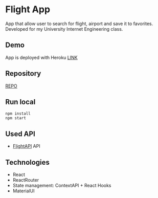 # Flight App
App that allow user to search for flight, airport and save it to favorites.
Developed for my University Internet Engineering class. 

## Demo
App is deployed with Heroku
[LINK](https://flight-app-ie.herokuapp.com)

## Repository 
[REPO](https://github.com/KISiM-AGH/IE-project-nr-indeksu-299772)

## Run local

```
npm install
npm start
```

## Used API
* [FlightAPI](https://github.com/piotrrussw/flight-api) API

## Technologies
* React
* ReactRouter
* State management: ContextAPI + React Hooks
* MaterialUI
